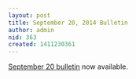 ```yaml
---
layout: post
title: September 20, 2014 Bulletin
author: admin
nid: 363
created: 1411230361
---
```

<p><a href="http://www.botwoodsda.org/sites/botwoodsda.org/files/09.%20September%2020%2C%202014.pdf">September 20 bulletin</a> now available.</p>
